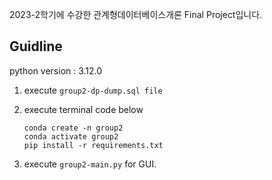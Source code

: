 2023-2학기에 수강한 관계형데이터베이스개론 Final Project입니다.


## Guidline


python version : 3.12.0



1. execute `group2-dp-dump.sql file`

2. execute terminal code below
    ```
    conda create -n group2
    conda activate group2
    pip install -r requirements.txt
    ```

2. execute `group2-main.py` for GUI.
